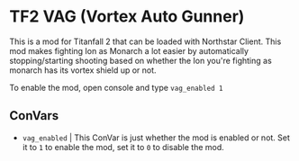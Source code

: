 # TF2 VAG (Vortex Auto Gunner)

This is a mod for Titanfall 2 that can be loaded with Northstar Client. This mod makes fighting Ion as Monarch a lot easier by automatically stopping/starting shooting based on whether the Ion you're fighting as monarch has its vortex shield up or not.

To enable the mod, open console and type `vag_enabled 1`

## ConVars

- `vag_enabled` | This ConVar is just whether the mod is enabled or not. Set it to `1` to enable the mod, set it to `0` to disable the mod.



